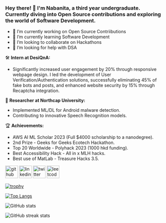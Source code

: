 ### Hey there! 👋 I'm Nabanita, a third year undergraduate. Currently diving into Open Source contributions and exploring the world of Software Development.

- 🔭 I’m currently working on Open Source Contriibutions 
- 🌱 I’m currently learning Software Development 
- 👯 I’m looking to collaborate on Hackathons  
- 🤔 I’m looking for help with DSA 

🛠️ **Intern at DesiQnA:**
   - Significantly increased user engagement by 20% through responsive webpage design. I led the development of User Verification/Authentication solutions, successfully eliminating 45% of fake bots and posts, and enhanced website security by 15% through Recaptcha integration. 

🧠 **Researcher at Northcap University:**
   - Implemented ML/DL for Android malware detection.
   - Contributing to innovative Speech Recognition models.

🏆 **Achievements:**
   - AWS AI ML Scholar 2023 (Full $4000 scholarship to a nanodegree).
   - 2nd Prize - Geeks for Geeks Ecotech Hackathon.
   - Top 20 Worldwide - Polyhack 2023 (1000 hkd funding).
   - Best Accessibility Hack - All in x MLH hacks.
   - Best use of MatLab - Treasure Hacks 3.5.


[<img src='https://cdn.jsdelivr.net/npm/simple-icons@3.0.1/icons/github.svg' alt='github' height='40'>](https://github.com/Nabanita29)  [<img src='https://cdn.jsdelivr.net/npm/simple-icons@3.0.1/icons/linkedin.svg' alt='linkedin' height='40'>](https://www.linkedin.com/in/nabanita-chatterjee-9b31a8228//)  [<img src='https://cdn.jsdelivr.net/npm/simple-icons@3.0.1/icons/twitter.svg' alt='twitter' height='40'>](https://twitter.com/https://twitter.com/Nabanita291002)  [<img src='https://cdn.jsdelivr.net/npm/simple-icons@3.0.1/icons/leetcode.svg' alt='leetcode' height='40'>](https://leetcode.com/nabanita29/)  

[![trophy](https://github-profile-trophy.vercel.app/?username=Nabanita29)](https://github.com/ryo-ma/github-profile-trophy)

[![Top Langs](https://github-readme-stats.vercel.app/api/top-langs/?username=Nabanita29)](https://github.com/anuraghazra/github-readme-stats)

![GitHub stats](https://github-readme-stats.vercel.app/api?username=Nabanita29&show_icons=true)  

![GitHub streak stats](https://streak-stats.demolab.com/?user=Nabanita29)  


